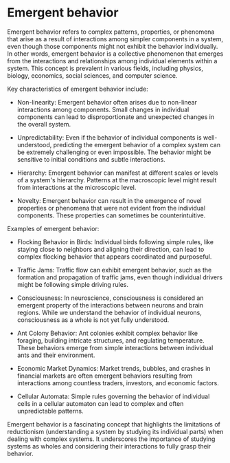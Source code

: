 # Emergent behavior 

Emergent behavior refers to complex patterns, properties, or phenomena that arise as a result of interactions among simpler components in a system, even though those components might not exhibit the behavior individually. In other words, emergent behavior is a collective phenomenon that emerges from the interactions and relationships among individual elements within a system. This concept is prevalent in various fields, including physics, biology, economics, social sciences, and computer science.

Key characteristics of emergent behavior include:

* Non-linearity: Emergent behavior often arises due to non-linear interactions among components. Small changes in individual components can lead to disproportionate and unexpected changes in the overall system.

* Unpredictability: Even if the behavior of individual components is well-understood, predicting the emergent behavior of a complex system can be extremely challenging or even impossible. The behavior might be sensitive to initial conditions and subtle interactions.

* Hierarchy: Emergent behavior can manifest at different scales or levels of a system's hierarchy. Patterns at the macroscopic level might result from interactions at the microscopic level.

* Novelty: Emergent behavior can result in the emergence of novel properties or phenomena that were not evident from the individual components. These properties can sometimes be counterintuitive.

Examples of emergent behavior:

* Flocking Behavior in Birds: Individual birds following simple rules, like staying close to neighbors and aligning their direction, can lead to complex flocking behavior that appears coordinated and purposeful.

* Traffic Jams: Traffic flow can exhibit emergent behavior, such as the formation and propagation of traffic jams, even though individual drivers might be following simple driving rules.

* Consciousness: In neuroscience, consciousness is considered an emergent property of the interactions between neurons and brain regions. While we understand the behavior of individual neurons, consciousness as a whole is not yet fully understood.

* Ant Colony Behavior: Ant colonies exhibit complex behavior like foraging, building intricate structures, and regulating temperature. These behaviors emerge from simple interactions between individual ants and their environment.

* Economic Market Dynamics: Market trends, bubbles, and crashes in financial markets are often emergent behaviors resulting from interactions among countless traders, investors, and economic factors.

* Cellular Automata: Simple rules governing the behavior of individual cells in a cellular automaton can lead to complex and often unpredictable patterns.

Emergent behavior is a fascinating concept that highlights the limitations of reductionism (understanding a system by studying its individual parts) when dealing with complex systems. It underscores the importance of studying systems as wholes and considering their interactions to fully grasp their behavior.